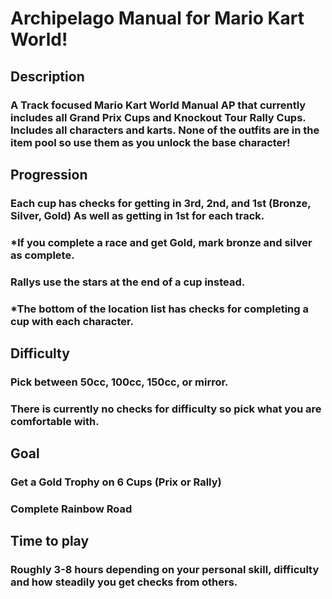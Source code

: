# Archipelago Manual for Mario Kart World!

## Description
### A Track focused Mario Kart World Manual AP that currently includes all Grand Prix Cups and Knockout Tour Rally Cups. Includes all characters and karts. None of the outfits are in the item pool so use them as you unlock the base character!

## Progression

### Each cup has checks for getting in 3rd, 2nd, and 1st (Bronze, Silver, Gold) As well as getting in 1st for each track.
### *If you complete a race and get Gold, mark bronze and silver as complete. 

### Rallys use the stars at the end of a cup instead. 


### *The bottom of the location list has checks for completing a cup with each character.

## Difficulty

### Pick between 50cc, 100cc, 150cc, or mirror. 
### There is currently no checks for difficulty so pick what you are comfortable with.

## Goal
### Get a Gold Trophy on 6 Cups (Prix or Rally) 
### Complete Rainbow Road

## Time to play
### Roughly 3-8 hours depending on your personal skill, difficulty and how steadily you get checks from others.
